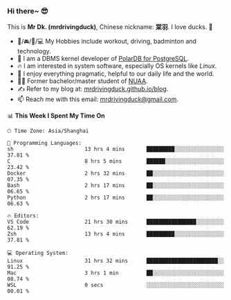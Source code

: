 ### Hi there~ 😎

This is **Mr Dk. (mrdrivingduck)**, Chinese nickname: **棠羽**. I love ducks. 🦆

- 💪/🚘/🏸/💻 My Hobbies include workout, driving, badminton and technology.
- 🍊 I am a DBMS kernel developer of [PolarDB for PostgreSQL](https://github.com/ApsaraDB/PolarDB-for-PostgreSQL).
- 🔥 I am interested in system software, especially OS kernels like *Linux*.
- 🔧 I enjoy everything pragmatic, helpful to our daily life and the world.
- 👨‍🎓 Former bachelor/master student of [NUAA](https://en.wikipedia.org/wiki/Nanjing_University_of_Aeronautics_and_Astronautics).
- ✍ Refer to my blog at: [mrdrivingduck.github.io/blog](https://mrdrivingduck.github.io/blog/).
- 📫 Reach me with this email: [mrdrivingduck@gmail.com](mailto:mrdrivingduck@gmail.com).

<!--START_SECTION:waka-->
📊 **This Week I Spent My Time On** 

```text
🕑︎ Time Zone: Asia/Shanghai

💬 Programming Languages: 
sh                       13 hrs 4 mins       █████████░░░░░░░░░░░░░░░░   37.81 % 
C                        8 hrs 5 mins        ██████░░░░░░░░░░░░░░░░░░░   23.42 % 
Docker                   2 hrs 32 mins       ██░░░░░░░░░░░░░░░░░░░░░░░   07.35 % 
Bash                     2 hrs 17 mins       ██░░░░░░░░░░░░░░░░░░░░░░░   06.65 % 
Python                   2 hrs 17 mins       ██░░░░░░░░░░░░░░░░░░░░░░░   06.63 % 

🔥 Editors: 
VS Code                  21 hrs 30 mins      ████████████████░░░░░░░░░   62.19 % 
Zsh                      13 hrs 4 mins       █████████░░░░░░░░░░░░░░░░   37.81 % 

💻 Operating System: 
Linux                    31 hrs 32 mins      ███████████████████████░░   91.25 % 
Mac                      3 hrs 1 min         ██░░░░░░░░░░░░░░░░░░░░░░░   08.74 % 
WSL                      0 secs              ░░░░░░░░░░░░░░░░░░░░░░░░░   00.01 % 
```


<!--END_SECTION:waka-->

<!-- ![Mr Dk.'s GitHub Stats](https://github-readme-stats.vercel.app/api?username=mrdrivingduck&count_private&show_icons=true&theme=buefy) -->

<!-- ![Most Used Languages](https://github-readme-stats.vercel.app/api/top-langs/?username=mrdrivingduck&exclude_repo=mips32-CPU,snort-tcp-socket&theme=buefy&layout=compact&langs_count=10) -->


<!--
**mrdrivingduck/mrdrivingduck** is a ✨ _special_ ✨ repository because its `README.md` (this file) appears on your GitHub profile.

Here are some ideas to get you started:

- 🔭 I’m currently working on ...
- 🌱 I’m currently learning ...
- 👯 I’m looking to collaborate on ...
- 🤔 I’m looking for help with ...
- 💬 Ask me about ...
- 📫 How to reach me: ...
- 😄 Pronouns: ...
- ⚡ Fun fact: ...
-->
